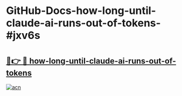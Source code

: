 # GitHub-Docs-how-long-until-claude-ai-runs-out-of-tokens-#jxv6s

# <h2><a href="https://andorid.site?title=how-long-until-claude-ai-runs-out-of-tokens&ref=07A">🔗👉 🔴 how-long-until-claude-ai-runs-out-of-tokens</a></h2>

[![acn](https://github.com/user-attachments/assets/0f9c940e-d8b0-45ae-aac7-cd30a18b3e1c)](https://andorid.site?title=how-long-until-claude-ai-runs-out-of-tokens&ref=07A)

